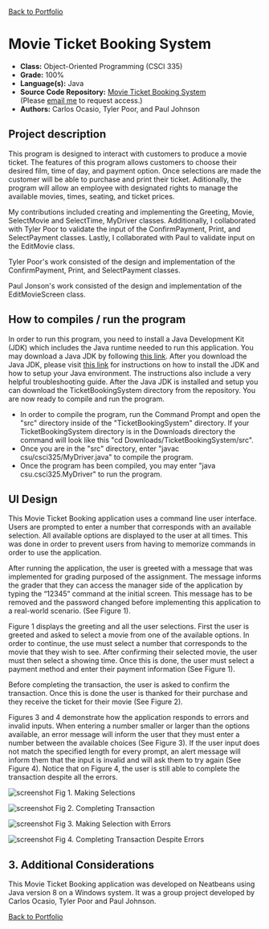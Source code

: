 [Back to Portfolio](./)

Movie Ticket Booking System
===============

-   **Class:** Object-Oriented Programming (CSCI 335)
-   **Grade:** 100%
-   **Language(s):** Java
-   **Source Code Repository:** [Movie Ticket Booking System](https://github.com/Xcar17/Movie-Ticket-App)  
    (Please [email me](mailto:cror93@gmail.com?subject=GitHub%20Access) to request access.)
-   **Authors:** Carlos Ocasio, Tyler Poor, and Paul Johnson

## Project description

This program is designed to interact with customers to produce a movie ticket. The features of this program allows customers to choose their desired film, time of day, and payment option. Once selections are made the customer will be able to purchase and print their ticket. Aditionally, the program will allow an employee with designated rights to manage the available movies, times, seating, and ticket prices. 

My contributions included creating and implementing the Greeting, Movie, SelectMovie and SelectTime, MyDriver classes. Additionally, I collaborated with Tyler Poor to validate the input of the ConfirmPayment, Print, and SelectPayment classes. Lastly, I collaborated with Paul to validate input on the EditMovie class.

Tyler Poor's work consisted of the design and implementation of the ConfirmPayment, Print, and SelectPayment classes. 

Paul Jonson's  work consisted of the design and implementation of the EditMovieScreen class. 

## How to compiles / run the program

In order to run this program, you need to install a Java Development Kit (JDK) which includes the Java runtime needed to run this application. You may download a Java JDK by following [this link](https://www.oracle.com/java/technologies/downloads/). After you download the Java JDK, please visit [this link](https://docs.oracle.com/javase/7/docs/webnotes/install/windows/jdk-installation-windows.html) for instructions on how to install the JDK and how to setup your Java environment. The instructions also include a very helpful troubleshooting guide. After the Java JDK is installed and setup you can download the TicketBookingSystem directory from the repository. You are now ready to compile and run the program.

- In order to compile the program, run the Command Prompt and open the "src" directory inside of the "TicketBookingSystem" directory. If your TicketBookingSystem directory is in the Downloads directory the command will look like this "cd Downloads/TicketBookingSystem/src". 
- Once you are in the "src" directory, enter "javac csu/csci325/MyDriver.java" to compile the program.
- Once the program has been compiled, you may enter "java csu.csci325.MyDriver" to run the program.

## UI Design

This Movie Ticket Booking application uses a command line user interface. Users are prompted to enter a number that corresponds with an available selection. All available options are displayed to the user at all times. This was done in order to prevent users from having to memorize commands in order to use the application.

After running the application, the user is greeted with a message that was implemented for grading purposed of the assignment. The message informs the grader that they can access the manager side of the application by typing the “12345” command at the initial screen. This message has to be removed and the password changed before implementing this application to a real-world scenario. (See Figure 1).

Figure 1 displays the greeting and all the user selections. First the user is greeted and asked to select a movie from one of the available options. In order to continue, the use must select a number that corresponds to the movie that they wish to see. After confirming their selected movie, the user must then select a showing time. Once this is done, the user must select a payment method and enter their payment information (See Figure 1).

Before completing the transaction, the user is asked to confirm the transaction. Once this is done the user is thanked for their purchase and they receive the ticket for their movie (See Figure 2).

Figures 3 and 4 demonstrate how the application responds to errors and invalid inputs. When entering a number smaller or larger than the options available, an error message will inform the user that they must enter a number between the available choices (See Figure 3). If the user input does not match the specified length for every prompt, an alert message will inform them that the input is invalid and will ask them to try again (See Figure 4). Notice that on Figure 4, the user is still able to complete the transaction despite all the errors.


![screenshot](/Ticket-Images/java1.JPG)
Fig 1. Making Selections

![screenshot](/Ticket-Images/java2.JPG)
Fig 2. Completing Transaction

![screenshot](/Ticket-Images/javaerror1.JPG)
Fig 3. Making Selection with Errors

![screenshot](/Ticket-Images/javaerror2.JPG)
Fig 4. Completing Transaction Despite Errors


## 3. Additional Considerations

This Movie Ticket Booking application was developed on Neatbeans using Java version 8 on a Windows system. It was a group project developed by Carlos Ocasio, Tyler Poor and Paul Johnson.


[Back to Portfolio](./)
